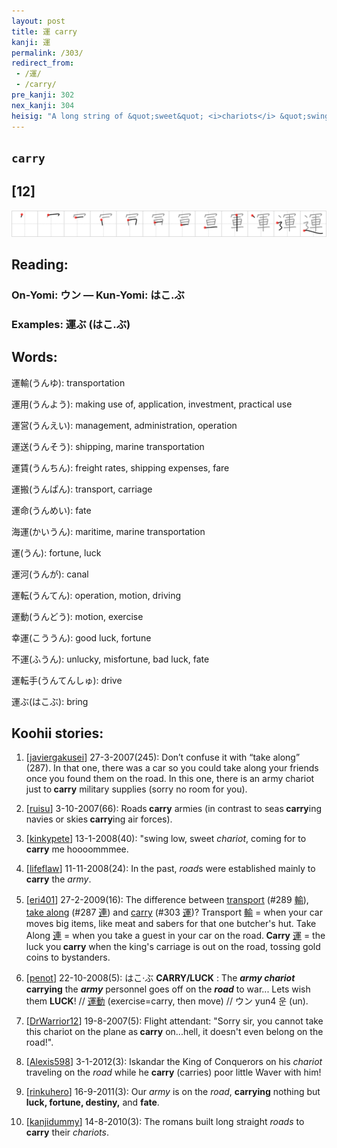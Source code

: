 ```yaml
---
layout: post
title: 運 carry
kanji: 運
permalink: /303/
redirect_from:
 - /運/
 - /carry/
pre_kanji: 302
nex_kanji: 304
heisig: "A long string of &quot;sweet&quot; <i>chariots</i> &quot;swinging low&quot; to our <i>roads</i> is a sure sign that the Lord is &quot;comin' for to <b>carry</b>&quot; someone home."
---
```


## `carry`

## [12]

<div class="stroke"><img src="../images/E9818B.png" /></div>

## Reading:

### On-Yomi: ウン &mdash; Kun-Yomi: はこ.ぶ

### Examples: 運ぶ (はこ.ぶ)

## Words:

運輸(うんゆ): transportation

運用(うんよう): making use of, application, investment, practical use

運営(うんえい): management, administration, operation

運送(うんそう): shipping, marine transportation

運賃(うんちん): freight rates, shipping expenses, fare

運搬(うんぱん): transport, carriage

運命(うんめい): fate

海運(かいうん): maritime, marine transportation

運(うん): fortune, luck

運河(うんが): canal

運転(うんてん): operation, motion, driving

運動(うんどう): motion, exercise

幸運(こううん): good luck, fortune

不運(ふうん): unlucky, misfortune, bad luck, fate

運転手(うんてんしゅ): drive

運ぶ(はこぶ): bring

## Koohii stories:

1) [<a href="http://kanji.koohii.com/profile/javiergakusei">javiergakusei</a>] 27-3-2007(245): Don’t confuse it with “take along” (287). In that one, there was a car so you could take along your friends once you found them on the road. In this one, there is an army chariot just to<strong> carry</strong> military supplies (sorry no room for you). 

2) [<a href="http://kanji.koohii.com/profile/ruisu">ruisu</a>] 3-10-2007(66): Roads<strong> carry</strong> armies (in contrast to seas<strong> carry</strong>ing navies or skies<strong> carry</strong>ing air forces). 

3) [<a href="http://kanji.koohii.com/profile/kinkypete">kinkypete</a>] 13-1-2008(40): &quot;swing low, sweet <em>chariot</em>, coming for to<strong> carry</strong> me hoooommmee. 

4) [<a href="http://kanji.koohii.com/profile/lifeflaw">lifeflaw</a>] 11-11-2008(24): In the past, <em>road</em>s were established mainly to<strong> carry</strong> the <em>army</em>. 

5) [<a href="http://kanji.koohii.com/profile/eri401">eri401</a>] 27-2-2009(16): The difference between <a href="../289">transport</a> <span class="index">(#289 <a href="http://jisho.org/kanji/details/輸">輸</a>)</span>, <a href="../287">take along</a> <span class="index">(#287 <a href="http://jisho.org/kanji/details/連">連</a>)</span> and <a href="../303">carry</a> <span class="index">(#303 <a href="http://jisho.org/kanji/details/運">運</a>)</span>? Transport   <a href="http://jisho.org/kanji/details/輸">輸</a>  = when your car moves big items, like meat and sabers for that one butcher&#039;s hut. Take Along   <a href="http://jisho.org/kanji/details/連">連</a>   = when you take a guest in your car on the road.<strong> Carry</strong>   <a href="http://jisho.org/kanji/details/運">運</a>   = the luck you<strong> carry</strong> when the king&#039;s carriage is out on the road, tossing gold coins to bystanders. 

6) [<a href="http://kanji.koohii.com/profile/penot">penot</a>] 22-10-2008(5): はこ·ぶ <strong>CARRY/LUCK</strong> : The <em><strong>army chariot</strong></em> <strong>carrying</strong> the <em><strong>army</strong></em> personnel goes off on the <em><strong>road</strong></em> to war... Lets wish them <strong>LUCK</strong>! //   <a href="http://jisho.org/kanji/details/運動">運動</a>  (exercise=carry, then move) // ウン yun4 운 (un). 

7) [<a href="http://kanji.koohii.com/profile/DrWarrior12">DrWarrior12</a>] 19-8-2007(5): Flight attendant: &quot;Sorry sir, you cannot take this chariot on the plane as<strong> carry</strong> on...hell, it doesn&#039;t even belong on the road!&quot;. 

8) [<a href="http://kanji.koohii.com/profile/Alexis598">Alexis598</a>] 3-1-2012(3): Iskandar the King of Conquerors on his <em>chariot</em> traveling on the <em>road</em> while he <strong>carry</strong> (carries) poor little Waver with him! 

9) [<a href="http://kanji.koohii.com/profile/rinkuhero">rinkuhero</a>] 16-9-2011(3): Our <em>army</em> is on the <em>road</em>, <strong>carrying</strong> nothing but <strong>luck, fortune, destiny,</strong> and <strong>fate</strong>. 

10) [<a href="http://kanji.koohii.com/profile/kanjidummy">kanjidummy</a>] 14-8-2010(3): The romans built long straight <em>roads</em> to<strong> carry</strong> their <em>chariots</em>. 
